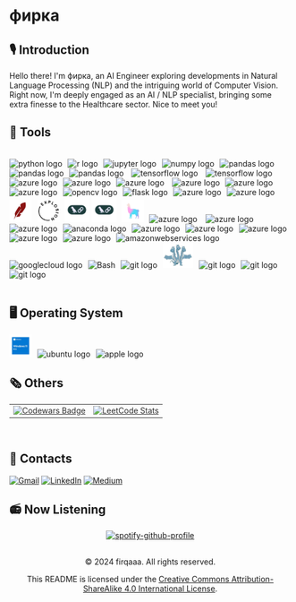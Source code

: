 <!-- <h3 align="left", style="font-family:  Consolas, monospace;"><b>Tech : </b></h3> -->

# фирка

## 🎙️ Introduction

Hello there! I'm фирка, an AI Engineer exploring developments in Natural Language Processing (NLP) and the intriguing world of Computer Vision.  Right now, I'm deeply engaged as an AI / NLP specialist, bringing some extra finesse to the Healthcare sector. Nice to meet you!

## 🔩 Tools
<br>

<div align="center">
<div align="left">
  <img src="https://cdn.jsdelivr.net/gh/devicons/devicon/icons/python/python-original.svg" height="40" alt="python logo"  />
<img width="2" />
  <img src="https://cdn.jsdelivr.net/gh/devicons/devicon/icons/r/r-original.svg" height="40" alt="r logo"  />
<img width="2" />
  <img src="https://cdn.jsdelivr.net/gh/devicons/devicon/icons/jupyter/jupyter-original.svg" height="40" alt="jupyter logo"  />
<img width="2" />
  <img src="https://cdn.jsdelivr.net/gh/devicons/devicon/icons/numpy/numpy-original.svg" height="40" alt="numpy logo"  />
<img width="2" />
  <img src="https://cdn.jsdelivr.net/gh/devicons/devicon/icons/pandas/pandas-original.svg" height="40" width="52" alt="pandas logo"  />
<img width="3">
  <img src="https://pbs.twimg.com/profile_images/1049911508296224770/9R5kP6Ql_200x200.jpg" height="40" width="40" alt="pandas logo"  />
<img width="2" />
  <img src="https://upload.wikimedia.org/wikipedia/commons/thumb/0/05/Scikit_learn_logo_small.svg/1200px-Scikit_learn_logo_small.svg.png" height="40" width="58" alt="pandas logo"/> 
<img width="2" />
  <img src="https://upload.wikimedia.org/wikipedia/commons/thumb/2/2d/Tensorflow_logo.svg/1200px-Tensorflow_logo.svg.png" height="40" width="40" alt="tensorflow logo"/> 
<img width="2" />
  <img src="https://img.stackshare.io/service/5601/keras.png" height="40" width="40" alt="tensorflow logo"/>
<img width="2" />
  <img src="https://freepngimg.com/save/72540-network-neural-recurrent-deep-database-pytorch-artificial/1200x1200" height="40" width="45" alt="azure logo"/>
<img width="2" />
  <img src="https://avatars.githubusercontent.com/u/58386951?v=4&s=400" height="40" width="40" alt="azure logo"  />
<img width="2" />
  <img src="https://pbs.twimg.com/profile_images/1562047178020950017/bgSunJt3_200x200.png" height="41" width="41" alt="azure logo"/>
<img width="2" /> 
  <img src="https://avatars.githubusercontent.com/u/63879146?s=200&v=49" height="41" width="41" alt="azure logo"/>
<img width="2" /> 
  <img style="margin-left:-5px"src="https://p3-juejin.byteimg.com/tos-cn-i-k3u1fbpfcp/60cf481f4fa740f488a56c18048d9167~tplv-k3u1fbpfcp-jj-mark:3024:0:0:0:q75.awebp" height="34" width="40" alt="azure logo"/>
<img width="2" />
  <img src="https://raw.githubusercontent.com/wandb/assets/main/wandb-dots-logo.svg" height="33" width="40" alt="azure logo"/>
<img width="2" />
  <img src="https://cdn.jsdelivr.net/gh/devicons/devicon/icons/opencv/opencv-original.svg" height="40" alt="opencv logo"  />
<img width="2" />
  <img src="https://cdn.jsdelivr.net/gh/devicons/devicon/icons/flask/flask-original.svg" height="40" alt="flask logo"  />
<img width="2" />
  <img src="https://onnxruntime.ai/images/ONNX-Icon.png" height="40" width="40" alt="azure logo"/>
<img width="2" />
    <img src="https://huggingface.co/datasets/huggingface/brand-assets/resolve/main/hf-logo.png" height="40" width="40" alt="azure logo"/>
<img width="2" />
    <img src="./images/5270.png" height="40" width="40" alt="azure logo"/>
<img width="2" />
    <img src="./images/312y9y449.png" height="40" width="40" alt="azure logo"/>
<img width="0.5" />
    <img src="./images/fM5FlvD3_400x400-all.png#gh-dark-mode-only" height="45" width="45" alt="azure logo"/>
    <img src="./images/fM5FlvD3_400x400-all.png#gh-light-mode-only" height="45" width="45" alt="azure logo"/>
<img width="0.5" />
    <img src="./images/oqVQ04b5KiGt5WOWJmYt8.png" height="40" width="40" alt="azure logo"/>
<img width="2" />
    <img src="https://streamlit.io/images/brand/streamlit-mark-color.svg" height="40" width="40" alt="azure logo"/>
<img width="3"> 
    <img src="https://innovationyourself.com/wp-content/uploads/2021/10/rasa.png" height="40" width="40" alt="azure logo" />
<img width="2" />
    <img src="https://miro.medium.com/v2/resize:fit:513/1*aeXlwnOS3DvVHiMVgBZbpQ.png" height="40" width="40" alt="azure logo" />
<img width="2" />
  <img src="https://cdn.jsdelivr.net/gh/devicons/devicon/icons/anaconda/anaconda-original.svg" height="40" alt="anaconda logo"  />
<img width="2" />
    <img src="https://www.bluematador.com/hs-fs/hubfs/blog/new/How%20Many%20Packets%20per%20Second%20PPS%20in%20Amazon%20EC2/BM-EC2-post-icon.png?width=200&name=BM-EC2-post-icon.png" height="40" width="40" alt="azure logo"/>
<img width="2" />
    <img src="https://seeklogo.com/images/O/open-ai-logo-8B9BFEDC26-seeklogo.com.png" height="35" width="35" alt="azure logo"/>
<img width="2" />
    <img src="https://seeklogo.com/images/P/pinecone-icon-logo-AF8B5B7F96-seeklogo.com.png" height="35" width="35" alt="azure logo"/>
<img width="2" />
    <img src="https://seeklogo.com/images/C/chroma-logo-FB287847E7-seeklogo.com.png" height="30" width="38" alt="azure logo"/>
<img width="2" />
  <img src="https://cdn.jsdelivr.net/gh/devicons/devicon/icons/azure/azure-original.svg" height="33" alt="azure logo"  />
<img width="2" />
  <img src="https://cdn.jsdelivr.net/gh/devicons/devicon/icons/amazonwebservices/amazonwebservices-original-wordmark.svg" height="40" alt="amazonwebservices logo"  />
<img width="2" />
  <img src="https://cdn.jsdelivr.net/gh/devicons/devicon/icons/googlecloud/googlecloud-original.svg" height="40" alt="googlecloud logo"  />
<img width="2" />
    <img src="https://cdn3d.iconscout.com/3d/free/thumb/free-docker-5645891-4695749.png?f=webp" alt="Bash" height="50" width="50" />
<!-- <img width="2" />
  <img src="https://cdn-icons-png.flaticon.com/256/873/873120.png" height="35" alt="bash logo"  /> -->
<img width="2" />
  <img src="https://repository-images.githubusercontent.com/135934107/7d1b9580-c328-11eb-931b-d46c26e29959" height="45" width="45" alt="git logo"  />
<img width="2" />
  <img src="./images/images-removebg-preview.png" height="45" width="55" alt="git logo"  />
<img width="2" />
  <img src="https://www.svgrepo.com/show/368725/git.svg" height="40" alt="git logo"  />
<img width="2" />
  <img src="https://img1.daumcdn.net/thumb/R800x0/?scode=mtistory2&fname=https%3A%2F%2Fblog.kakaocdn.net%2Fdn%2FFAzVc%2FbtsrVufKWXs%2FWeSKyRktzzzL533LFa6WV1%2Fimg.png" height="40" alt="git logo"  />
<img width="2" />
  <img src="https://asset.brandfetch.io/idfDTLvPCK/idfkFVkJdH.png" height="40" alt="git logo"  />

</div>
</div>

</div>

<br>

## 🖥️ <b> Operating System </b>
<div align="left">
  <img src="./images/win11.png" height="40" alt="windows8 logo"  />
  <img width="2" />
  <img src="https://cdn.jsdelivr.net/gh/devicons/devicon/icons/ubuntu/ubuntu-plain.svg" height="40" alt="ubuntu logo"  />
  <img width="2" />
  <img src="https://www.varcap-informatique.net/tutoriels/wp-content/uploads/2021/08/logo-macos-monterey.png" height="40" alt="apple logo"  />
</div>

<!-- ## <b>Statistics</b>

<img src="https://myreadme.vercel.app/api/embed/firqaaa?panels=userstatistics,toplanguages,commitgraph" alt="reimaginedreadme" />

<br> -->


## 🗞️ <b>Others</b>

<table align="center" style="opacity: 0.9;">
    <tr>
        <td>
            <a href="https://www.codewars.com/users/firqaaa">
                <img src="https://www.codewars.com/users/firqaaa/badges/small" alt="Codewars Badge">
            </a>
        </td>
        <td>
            <a href="https://github.com/firqaaa/github-readme">
                <img src="https://leetcode-stats-six.vercel.app/api?username=firqaaa" alt="LeetCode Stats">
            </a>
        </td>
    </tr>
</table>


<br>

<!-- <table align="center">
  <tr>
    <td><img alt="competition" src="https://road-to-kaggle-grandmaster.vercel.app/api/badges/firqaaa/competition/light"></td>
    <td><img alt="dataset" src="https://road-to-kaggle-grandmaster.vercel.app/api/badges/firqaaa/dataset/light"></td>
    <td><img alt="notebook" src="https://road-to-kaggle-grandmaster.vercel.app/api/badges/firqaaa/notebook/light"></td>
    <td><img alt="discussion" src="https://road-to-kaggle-grandmaster.vercel.app/api/badges/firqaaa/discussion/light"></td>
  </tr>
</table> -->

## 📮 <b>Contacts</b>
[![Gmail](https://img.shields.io/badge/-Gmail-c14438?style=flat&logo=Gmail&logoColor=white)](mailto:firqa.arasyi@kalbecorp.com) [![LinkedIn](https://img.shields.io/badge/LinkedIn-%230077B5.svg?logo=linkedin&logoColor=white)](https://linkedin.com/in/firqaana) [![Medium](https://img.shields.io/badge/Medium-12100E?logo=medium&logoColor=white)](https://medium.com/@firqaaa)

###

## 📻 <b>Now Listening </b>
<div align="center">

  [![spotify-github-profile](https://spotify-github-profile.vercel.app/api/view?uid=31ka2ltibsixwhlhexeylvwhep7i&cover_image=true&theme=novatorem&show_offline=true&background_color=121212&interchange=false&bar_color=53b14f&bar_color_cover=true)](https://spotify-github-profile.vercel.app/api/view?uid=31ka2ltibsixwhlhexeylvwhep7i&redirect=true)

</div>

<!-- ## Copyright -->

##
<div align="center">
  © 2024 firqaaa. All rights reserved.

  This README is licensed under the [Creative Commons Attribution-ShareAlike 4.0 International License](https://creativecommons.org/licenses/by-sa/4.0/).
</div>
